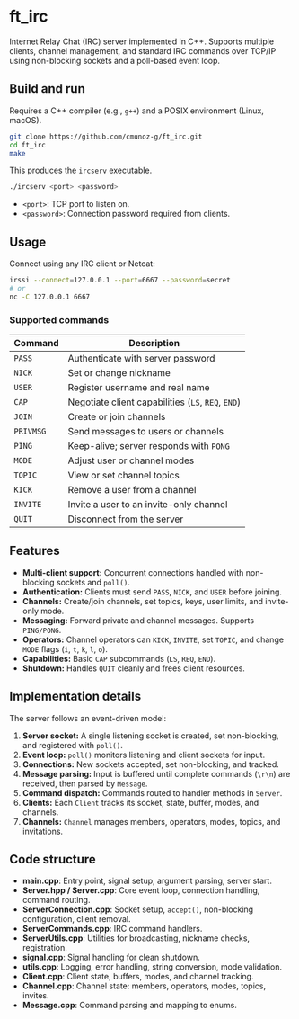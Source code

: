 # ft\_irc

Internet Relay Chat (IRC) server implemented in C++. Supports multiple clients, channel management, and standard IRC commands over TCP/IP using non-blocking sockets and a poll-based event loop.


## Build and run

Requires a C++ compiler (e.g., `g++`) and a POSIX environment (Linux, macOS).

```bash
git clone https://github.com/cmunoz-g/ft_irc.git
cd ft_irc
make
```

This produces the `ircserv` executable.

```bash
./ircserv <port> <password>
```

* `<port>`: TCP port to listen on.
* `<password>`: Connection password required from clients.


## Usage

Connect using any IRC client or Netcat:

```bash
irssi --connect=127.0.0.1 --port=6667 --password=secret
# or
nc -C 127.0.0.1 6667
```

### Supported commands

| Command   | Description                                        |
| --------- | -------------------------------------------------- |
| `PASS`    | Authenticate with server password                  |
| `NICK`    | Set or change nickname                             |
| `USER`    | Register username and real name                    |
| `CAP`     | Negotiate client capabilities (`LS`, `REQ`, `END`) |
| `JOIN`    | Create or join channels                            |
| `PRIVMSG` | Send messages to users or channels                 |
| `PING`    | Keep-alive; server responds with `PONG`            |
| `MODE`    | Adjust user or channel modes                       |
| `TOPIC`   | View or set channel topics                         |
| `KICK`    | Remove a user from a channel                       |
| `INVITE`  | Invite a user to an invite-only channel            |
| `QUIT`    | Disconnect from the server                         |


## Features

* **Multi-client support:** Concurrent connections handled with non-blocking sockets and `poll()`.
* **Authentication:** Clients must send `PASS`, `NICK`, and `USER` before joining.
* **Channels:** Create/join channels, set topics, keys, user limits, and invite-only mode.
* **Messaging:** Forward private and channel messages. Supports `PING/PONG`.
* **Operators:** Channel operators can `KICK`, `INVITE`, set `TOPIC`, and change `MODE` flags (`i`, `t`, `k`, `l`, `o`).
* **Capabilities:** Basic `CAP` subcommands (`LS`, `REQ`, `END`).
* **Shutdown:** Handles `QUIT` cleanly and frees client resources.


## Implementation details

The server follows an event-driven model:

1. **Server socket:** A single listening socket is created, set non-blocking, and registered with `poll()`.
2. **Event loop:** `poll()` monitors listening and client sockets for input.
3. **Connections:** New sockets accepted, set non-blocking, and tracked.
4. **Message parsing:** Input is buffered until complete commands (`\r\n`) are received, then parsed by `Message`.
5. **Command dispatch:** Commands routed to handler methods in `Server`.
6. **Clients:** Each `Client` tracks its socket, state, buffer, modes, and channels.
7. **Channels:** `Channel` manages members, operators, modes, topics, and invitations.


## Code structure

* **main.cpp**: Entry point, signal setup, argument parsing, server start.
* **Server.hpp / Server.cpp**: Core event loop, connection handling, command routing.
* **ServerConnection.cpp**: Socket setup, `accept()`, non-blocking configuration, client removal.
* **ServerCommands.cpp**: IRC command handlers.
* **ServerUtils.cpp**: Utilities for broadcasting, nickname checks, registration.
* **signal.cpp**: Signal handling for clean shutdown.
* **utils.cpp**: Logging, error handling, string conversion, mode validation.
* **Client.cpp**: Client state, buffers, modes, and channel tracking.
* **Channel.cpp**: Channel state: members, operators, modes, topics, invites.
* **Message.cpp**: Command parsing and mapping to enums.


